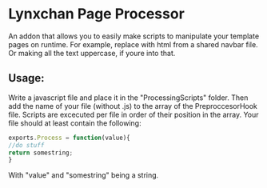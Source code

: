 # Lynxchan Page Processor

An addon that allows you to easily make scripts to manipulate your template pages on runtime. For example, replace <navbar></navbar> with html from a shared navbar file. Or making all the text uppercase, if youre into that.

## Usage:

Write a javascript file and place it in the "ProcessingScripts" folder. Then add the name of your file (without .js) to the array of the PreproccesorHook file. Scripts are excecuted per file in order of their position in the array. Your file should at least contain the following:

```javascript
exports.Process = function(value){
//do stuff
return somestring;
}
```

With "value" and "somestring" being a string.
